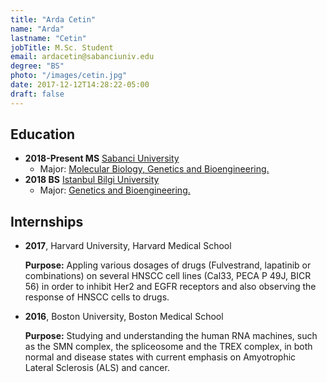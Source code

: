 ```yaml
---
title: "Arda Cetin"
name: "Arda"
lastname: "Cetin"
jobTitle: M.Sc. Student
email: ardacetin@sabanciuniv.edu
degree: "BS"
photo: "/images/cetin.jpg"
date: 2017-12-12T14:28:22-05:00
draft: false
---
```


## Education

* **2018-Present MS** [Sabanci University](https://sabanciuniv.edu/en/)
    * Major: [Molecular Biology, Genetics and Bioengineering.](https://bio.sabanciuniv.edu/tr/egitim/lisansustu)
* **2018 BS** [Istanbul Bilgi University](https://www.bilgi.edu.tr/en/)
    * Major: [Genetics and Bioengineering.](https://www.bilgi.edu.tr/en/academic/faculty-of-engineering-and-natural-sciences/genetics-and-bioengineering/)

## Internships

* **2017**, Harvard University, Harvard Medical School

    **Purpose:** Appling various dosages of drugs (Fulvestrand, lapatinib or combinations) on
several HNSCC cell lines (Cal33, PECA P 49J, BICR 56) in order to inhibit Her2 and EGFR
receptors and also observing the response of HNSCC cells to drugs.

* **2016**, Boston University, Boston Medical School

    **Purpose:** Studying and understanding the human RNA machines, such as the SMN complex,
the spliceosome and the TREX complex, in both normal and disease states with current
emphasis on Amyotrophic Lateral Sclerosis (ALS) and cancer.